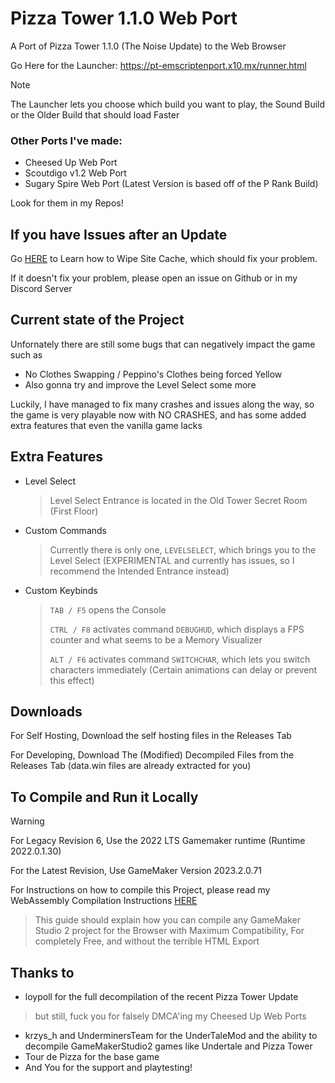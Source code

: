 # Pizza Tower 1.1.0 Web Port

A Port of Pizza Tower 1.1.0 (The Noise Update) to the Web Browser

Go Here for the Launcher: https://pt-emscriptenport.x10.mx/runner.html

> [!NOTE]
> The Launcher lets you choose which build you want to play, the Sound Build or the Older Build that should load Faster

### Other Ports I've made:
- Cheesed Up Web Port
- Scoutdigo v1.2 Web Port
- Sugary Spire Web Port (Latest Version is based off of the P Rank Build)

Look for them in my Repos!

## If you have Issues after an Update
Go [HERE](https://burnedwebsite.vercel.app/guide/wipecache.html#wiping-site-cache) to Learn how to Wipe Site Cache, which should fix your problem.

If it doesn't fix your problem, please open an issue on Github or in my Discord Server

## Current state of the Project

Unfornately there are still some bugs that can negatively impact the game such as
- No Clothes Swapping / Peppino's Clothes being forced Yellow
- Also gonna try and improve the Level Select some more

Luckily, I have managed to fix many crashes and issues along the way, so the game is very playable now with NO CRASHES, and has some added extra features that even the vanilla game lacks

## Extra Features
- Level Select
    > Level Select Entrance is located in the Old Tower Secret Room (First Floor)
- Custom Commands
    > Currently there is only one, ```LEVELSELECT```, which brings you to the Level Select (EXPERIMENTAL and currently has issues, so I recommend the Intended Entrance instead)
- Custom Keybinds
    > ```TAB / F5``` opens the Console
    >
    > ```CTRL / F8``` activates command ```DEBUGHUD```, which displays a FPS counter and what seems to be a Memory Visualizer
    > 
    > ```ALT / F6``` activates command ```SWITCHCHAR```, which lets you switch characters immediately (Certain animations can delay or prevent this effect)

## Downloads

For Self Hosting, Download the self hosting files in the Releases Tab

For Developing, Download The (Modified) Decompiled Files from the Releases Tab (data.win files are already extracted for you)

## To Compile and Run it Locally

> [!WARNING]
> For Legacy Revision 6, Use the 2022 LTS Gamemaker runtime (Runtime 2022.0.1.30)
>
> For the Latest Revision, Use GameMaker Version 2023.2.0.71

For Instructions on how to compile this Project, please read my WebAssembly Compilation Instructions [HERE](https://burnedwebsite.vercel.app/guide/)
> This guide should explain how you can compile any GameMaker Studio 2 project for the Browser with Maximum Compatibility, For completely Free, and without the terrible HTML Export

## Thanks to
- loypoll for the full decompilation of the recent Pizza Tower Update
> but still, fuck you for falsely DMCA'ing my Cheesed Up Web Ports
- krzys_h and UnderminersTeam for the UnderTaleMod and the ability to decompile GameMakerStudio2 games like Undertale and Pizza Tower
- Tour de Pizza for the base game
- And You for the support and playtesting!
